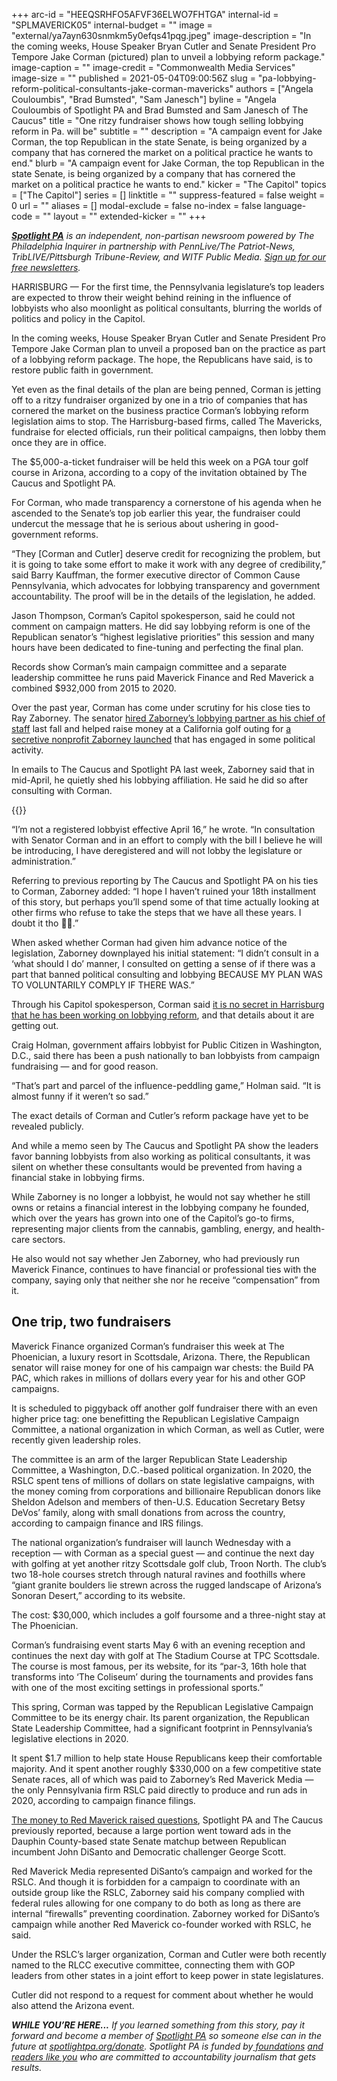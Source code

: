 +++
arc-id = "HEEQSRHFO5AFVF36ELWO7FHTGA"
internal-id = "SPLMAVERICK05"
internal-budget = ""
image = "external/ya7ayn630snmkm5y0efqs41pqg.jpeg"
image-description = "In the coming weeks, House Speaker Bryan Cutler and Senate President Pro Tempore Jake Corman (pictured) plan to unveil a lobbying reform package."
image-caption = ""
image-credit = "Commonwealth Media Services"
image-size = ""
published = 2021-05-04T09:00:56Z
slug = "pa-lobbying-reform-political-consultants-jake-corman-mavericks"
authors = ["Angela Couloumbis", "Brad Bumsted", "Sam Janesch"]
byline = "Angela Couloumbis of Spotlight PA and Brad Bumsted and Sam Janesch of The Caucus"
title = "One ritzy fundraiser shows how tough selling lobbying reform in Pa. will be"
subtitle = ""
description = "A campaign event for Jake Corman, the top Republican in the state Senate, is being organized by a company that has cornered the market on a political practice he wants to end."
blurb = "A campaign event for Jake Corman, the top Republican in the state Senate, is being organized by a company that has cornered the market on a political practice he wants to end."
kicker = "The Capitol"
topics = ["The Capitol"]
series = []
linktitle = ""
suppress-featured = false
weight = 0
url = ""
aliases = []
modal-exclude = false
no-index = false
language-code = ""
layout = ""
extended-kicker = ""
+++

<a href="https://lesspage.com/"><i><b>Spotlight PA</b></i></a><i> is an independent, non-partisan newsroom powered by The Philadelphia Inquirer in partnership with PennLive/The Patriot-News, TribLIVE/Pittsburgh Tribune-Review, and WITF Public Media. </i><a href="https://lesspage.com/newsletters"><i>Sign up for our free newsletters</i></a><i>.</i>

HARRISBURG — For the first time, the Pennsylvania legislature’s top leaders are expected to throw their weight behind reining in the influence of lobbyists who also moonlight as political consultants, blurring the worlds of politics and policy in the Capitol.

In the coming weeks, House Speaker Bryan Cutler and Senate President Pro Tempore Jake Corman plan to unveil a proposed ban on the practice as part of a lobbying reform package. The hope, the Republicans have said, is to restore public faith in government.

Yet even as the final details of the plan are being penned, Corman is jetting off to a ritzy fundraiser organized by one in a trio of companies that has cornered the market on the business practice Corman’s lobbying reform legislation aims to stop. The Harrisburg-based firms, called The Mavericks, fundraise for elected officials, run their political campaigns, then lobby them once they are in office.

<script src="https://lesspage.com/embed.js" async></script><div data-spl-embed-version="1" data-spl-src="https://lesspage.com/embeds/newsletter/"></div>

The $5,000-a-ticket fundraiser will be held this week on a PGA tour golf course in Arizona, according to a copy of the invitation obtained by The Caucus and Spotlight PA.

For Corman, who made transparency a cornerstone of his agenda when he ascended to the Senate’s top job earlier this year, the fundraiser could undercut the message that he is serious about ushering in good-government reforms.

“They [Corman and Cutler] deserve credit for recognizing the problem, but it is going to take some effort to make it work with any degree of credibility,” said Barry Kauffman, the former executive director of Common Cause Pennsylvania, which advocates for lobbying transparency and government accountability. The proof will be in the details of the legislation, he added.

Jason Thompson, Corman’s Capitol spokesperson, said he could not comment on campaign matters. He did say lobbying reform is one of the Republican senator’s “highest legislative priorities” this session and many hours have been dedicated to fine-tuning and perfecting the final plan.

Records show Corman’s main campaign committee and a separate leadership committee he runs paid Maverick Finance and Red Maverick a combined $932,000 from 2015 to 2020.

Over the past year, Corman has come under scrutiny for his close ties to Ray Zaborney. The senator <a href="https://lesspage.com/news/2020/09/pa-senate-jake-corman-lobbyist-mavericks-chief-of-staff/">hired Zaborney’s lobbying partner as his chief of staff</a> last fall and helped raise money at a California golf outing for <a href="https://lesspage.com/news/2020/08/pa-campaign-dark-money-growth-opportunity-fund-jake-corman-gop/">a secretive nonprofit Zaborney launched</a> that has engaged in some political activity.

In emails to The Caucus and Spotlight PA last week, Zaborney said that in mid-April, he quietly shed his lobbying affiliation. He said he did so after consulting with Corman.

{{<picture src="external/0pmck4szhvxp84560vmk2qyc4c.jpeg" description="Once a relative unknown, Ray Zaborney has over the past decade become one of the go-to operatives for electing Republican candidates." caption="Once a relative unknown, Ray Zaborney has over the past decade become one of the go-to operatives for electing Republican candidates." credit="Courtesy Ray Zaborney, via LNP | LancasterOnline">}} 

“I’m not a registered lobbyist effective April 16,” he wrote. “In consultation with Senator Corman and in an effort to comply with the bill I believe he will be introducing, I have deregistered and will not lobby the legislature or administration.”

Referring to previous reporting by The Caucus and Spotlight PA on his ties to Corman, Zaborney added: “I hope I haven’t ruined your 18th installment of this story, but perhaps you’ll spend some of that time actually looking at other firms who refuse to take the steps that we have all these years. I doubt it tho 🤷‍♂️.”

When asked whether Corman had given him advance notice of the legislation, Zaborney downplayed his initial statement: “I didn’t consult in a ‘what should I do’ manner, I consulted on getting a sense of if there was a part that banned political consulting and lobbying BECAUSE MY PLAN WAS TO VOLUNTARILY COMPLY IF THERE WAS.”

Through his Capitol spokesperson, Corman said <a href="https://lesspage.com/news/2021/01/jake-corman-pennsylvania-senate-transparency-campaign-finance-track-record/">it is no secret in Harrisburg that he has been working on lobbying reform</a>, and that details about it are getting out.

Craig Holman, government affairs lobbyist for Public Citizen in Washington, D.C., said there has been a push nationally to ban lobbyists from campaign fundraising — and for good reason.

“That’s part and parcel of the influence-peddling game,” Holman said. “It is almost funny if it weren’t so sad.”

The exact details of Corman and Cutler’s reform package have yet to be revealed publicly.

And while a memo seen by The Caucus and Spotlight PA show the leaders favor banning lobbyists from also working as political consultants, it was silent on whether these consultants would be prevented from having a financial stake in lobbying firms.

While Zaborney is no longer a lobbyist, he would not say whether he still owns or retains a financial interest in the lobbying company he founded, which over the years has grown into one of the Capitol’s go-to firms, representing major clients from the cannabis, gambling, energy, and health-care sectors.

He also would not say whether Jen Zaborney, who had previously run Maverick Finance, continues to have financial or professional ties with the company, saying only that neither she nor he receive “compensation” from it.

## One trip, two fundraisers

Maverick Finance organized Corman’s fundraiser this week at The Phoenician, a luxury resort in Scottsdale, Arizona. There, the Republican senator will raise money for one of his campaign war chests: the Build PA PAC, which rakes in millions of dollars every year for his and other GOP campaigns.

It is scheduled to piggyback off another golf fundraiser there with an even higher price tag: one benefitting the Republican Legislative Campaign Committee, a national organization in which Corman, as well as Cutler, were recently given leadership roles.

The committee is an arm of the larger Republican State Leadership Committee, a Washington, D.C.-based political organization. In 2020, the RSLC spent tens of millions of dollars on state legislative campaigns, with the money coming from corporations and billionaire Republican donors like Sheldon Adelson and members of then-U.S. Education Secretary Betsy DeVos’ family, along with small donations from across the country, according to campaign finance and IRS filings.

The national organization’s fundraiser will launch Wednesday with a reception — with Corman as a special guest — and continue the next day with golfing at yet another ritzy Scottsdale golf club, Troon North. The club’s two 18-hole courses stretch through natural ravines and foothills where “giant granite boulders lie strewn across the rugged landscape of Arizona’s Sonoran Desert,” according to its website.

The cost: $30,000, which includes a golf foursome and a three-night stay at The Phoenician.

<script src="https://lesspage.com/embed.js" async></script><div data-spl-embed-version="1" data-spl-src="https://lesspage.com/embeds/donate/?teaser_text=If%20you%20learned%20something%2C%20pay%20it%20forward%20and%20become%20a%20member%20of%20Spotlight%20PA%20so%20someone%20else%20can%20in%20the%20future.%20%3Cb%3EFor%20a%20limited%20time%20only%2C%20all%20contributions%20will%20be%20matched%20dollar-for-dollar%20up%20to%20%2415%2C000.%3C%2Fb%3E"></div>


Corman’s fundraising event starts May 6 with an evening reception and continues the next day with golf at The Stadium Course at TPC Scottsdale. The course is most famous, per its website, for its “par-3, 16th hole that transforms into ‘The Coliseum’ during the tournaments and provides fans with one of the most exciting settings in professional sports.”

This spring, Corman was tapped by the Republican Legislative Campaign Committee to be its energy chair. Its parent organization, the Republican State Leadership Committee, had a significant footprint in Pennsylvania’s legislative elections in 2020.

It spent $1.7 million to help state House Republicans keep their comfortable majority. And it spent another roughly $330,000 on a few competitive state Senate races, all of which was paid to Zaborney’s Red Maverick Media — the only Pennsylvania firm RSLC paid directly to produce and run ads in 2020, according to campaign finance filings.

<a href="https://lesspage.com/news/2020/12/pennsylvania-election-2020-super-pac-john-disanto-red-maverick/">The money to Red Maverick raised questions</a>, Spotlight PA and The Caucus previously reported, because a large portion went toward ads in the Dauphin County-based state Senate matchup between Republican incumbent John DiSanto and Democratic challenger George Scott.

Red Maverick Media represented DiSanto’s campaign and worked for the RSLC. And though it is forbidden for a campaign to coordinate with an outside group like the RSLC, Zaborney said his company complied with federal rules allowing for one company to do both as long as there are internal “firewalls” preventing coordination. Zaborney worked for DiSanto’s campaign while another Red Maverick co-founder worked with RSLC, he said.

Under the RSLC’s larger organization, Corman and Cutler were both recently named to the RLCC executive committee, connecting them with GOP leaders from other states in a joint effort to keep power in state legislatures.

Cutler did not respond to a request for comment about whether he would also attend the Arizona event.

<i><b>WHILE YOU’RE HERE...</b></i><i> If you learned something from this story, pay it forward and become a member of </i><a href="https://lesspage.com/"><i>Spotlight PA</i></a><i> so someone else can in the future at </i><a href="http://spotlightpa.org/donate"><i>spotlightpa.org/donate</i></a><i>. Spotlight PA is funded by</i><a href="https://lesspage.com/support"><i> foundations</i></a><i> </i><a href="https://lesspage.com/support"><i>and readers like you</i></a><i> who are committed to accountability journalism that gets results.</i>

